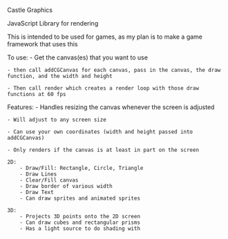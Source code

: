 Castle Graphics 

JavaScript Library for rendering 

This is intended to be used for games, as my plan is to make a game framework that uses this 

To use: 
    - Get the canvas(es) that you want to use
    
    - then call addCGCanvas for each canvas, pass in the canvas, the draw function, and the width and height

    - Then call render which creates a render loop with those draw functions at 60 fps

Features: 
    - Handles resizing the canvas whenever the screen is adjusted 

    - Will adjust to any screen size 
    
    - Can use your own coordinates (width and height passed into addCGCanvas)
    
    - Only renders if the canvas is at least in part on the screen

    2D: 
        - Draw/Fill: Rectangle, Circle, Triangle 
        - Draw Lines
        - Clear/Fill canvas
        - Draw border of various width 
        - Draw Text
        - Can draw sprites and animated sprites

    3D: 
        - Projects 3D points onto the 2D screen
        - Can draw cubes and rectangular prisms 
        - Has a light source to do shading with
